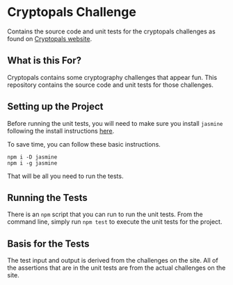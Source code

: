 # Cryptopals Challenge

Contains the source code and unit tests for the cryptopals challenges
as found on [Cryptopals website](https://cryptopals.com).

## What is this For?

Cryptopals contains some cryptography challenges that appear fun.
This repository contains the source code and unit tests for those
challenges.

## Setting up the Project

Before running the unit tests, you will need to make sure you install
`jasmine` following the install instructions [here](https://jasmine.github.io/2.0/node.html).

To save time, you can follow these basic instructions.

```shell
npm i -D jasmine
npm i -g jasmine
```

That will be all you need to run the tests.

## Running the Tests

There is an `npm` script that you can run to run the unit tests.
From the command line, simply run `npm test` to execute the unit
tests for the project.

## Basis for the Tests

The test input and output is derived from the challenges on the site.
All of the assertions that are in the unit tests are from the actual
challenges on the site.